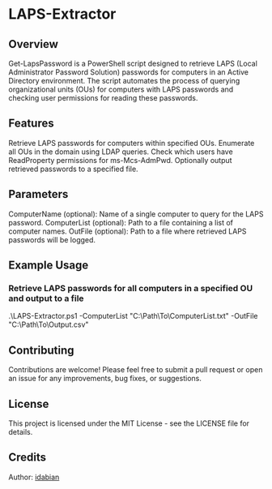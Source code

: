 # LAPS-Extractor
 
## Overview
Get-LapsPassword is a PowerShell script designed to retrieve LAPS (Local Administrator Password Solution) passwords for computers in an Active Directory environment. The script automates the process of querying organizational units (OUs) for computers with LAPS passwords and checking user permissions for reading these passwords.
 
## Features
Retrieve LAPS passwords for computers within specified OUs.
Enumerate all OUs in the domain using LDAP queries.
Check which users have ReadProperty permissions for ms-Mcs-AdmPwd.
Optionally output retrieved passwords to a specified file.

## Parameters
ComputerName (optional): Name of a single computer to query for the LAPS password.
ComputerList (optional): Path to a file containing a list of computer names.
OutFile (optional): Path to a file where retrieved LAPS passwords will be logged.
 
## Example Usage
### Retrieve LAPS passwords for all computers in a specified OU and output to a file
.\LAPS-Extractor.ps1 -ComputerList "C:\Path\To\ComputerList.txt" -OutFile "C:\Path\To\Output.csv"
 
## Contributing
Contributions are welcome! Please feel free to submit a pull request or open an issue for any improvements, bug fixes, or suggestions.
 
## License
This project is licensed under the MIT License - see the LICENSE file for details.
 
## Credits
Author: [idabian](https://www.linkedin.com/in/idan-lerman/)
